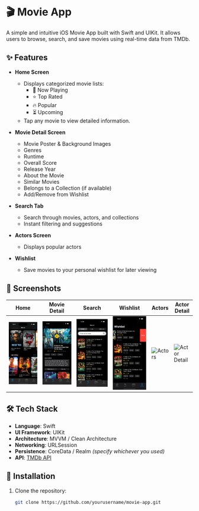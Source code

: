 # 🎬 Movie App

A simple and intuitive iOS Movie App built with Swift and UIKit. It allows users to browse, search, and save movies using real-time data from TMDb.

## ✨ Features

- **Home Screen**  
  - Displays categorized movie lists:
    - 🎥 Now Playing  
    - ⭐ Top Rated  
    - 🔥 Popular  
    - ⏳ Upcoming  
  - Tap any movie to view detailed information.

- **Movie Detail Screen**  
  - Movie Poster & Background Images  
  - Genres  
  - Runtime  
  - Overall Score  
  - Release Year  
  - About the Movie  
  - Similar Movies  
  - Belongs to a Collection (if available)  
  - Add/Remove from Wishlist  

- **Search Tab**  
  - Search through movies, actors, and collections  
  - Instant filtering and suggestions

- **Actors Screen**  
  - Displays popular actors

- **Wishlist**  
  - Save movies to your personal wishlist for later viewing

## 📸 Screenshots

| Home | Movie Detail | Search | Wishlist | Actors | Actor Detail |
|------|---------------|--------|----------|--------|---------------|
| ![Home](https://github.com/Elnur416/MovieApp/blob/a2c7aced12e9359be77cead87aef6ee23e9990d1/Simulator%20Screenshot%20-%20iPhone%2016%20Pro%20-%202025-08-04%20at%2015.21.11.png) | ![Detail](https://github.com/Elnur416/MovieApp/blob/ce54d0a7c0a1b24866284ed3134e7792871a4de3/Simulator%20Screenshot%20-%20iPhone%2016%20Pro%20-%202025-08-04%20at%2015.30.27.png) | ![Search](https://github.com/Elnur416/MovieApp/blob/9f57402ef596d220ab9ae76e5c1e724b48e6e48b/Simulator%20Screenshot%20-%20iPhone%2016%20Pro%20-%202025-08-04%20at%2015.39.23.png) | ![Wishlist](https://github.com/Elnur416/MovieApp/blob/04933cbdc5d9cc47b1550a43ce08405a9ec2e3d8/Simulator%20Screenshot%20-%20iPhone%2016%20Pro%20-%202025-08-04%20at%2015.41.13.png) | ![Actors](screenshots/actors.png) | ![Actor Detail](screenshots/actor_detail.png) |
## 🛠 Tech Stack

- **Language**: Swift  
- **UI Framework**: UIKit  
- **Architecture**: MVVM / Clean Architecture  
- **Networking**: URLSession  
- **Persistence**: CoreData / Realm *(specify whichever you used)*  
- **API**: [TMDb API](https://developer.themoviedb.org/)

## 🚀 Installation

1. Clone the repository:
   ```bash
   git clone https://github.com/yourusername/movie-app.git

